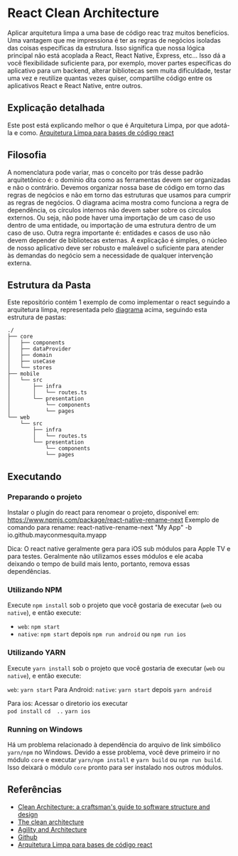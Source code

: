 # React Clean Architecture

Aplicar arquitetura limpa a uma base de código reac traz muitos benefícios. Uma vantagem que me impressiona é ter as regras de negócios isoladas das coisas específicas da estrutura. Isso significa que nossa lógica principal não está acoplada a React, React Native, Express, etc...
Isso dá a você flexibilidade suficiente para, por exemplo, mover partes específicas do aplicativo para um backend, alterar bibliotecas sem muita dificuldade, testar uma vez e reutilize quantas vezes quiser, compartilhe código entre os aplicativos React e React Native, entre outros.

## Explicação detalhada

Este post está explicando melhor o que é Arquitetura Limpa, por que adotá-la e como. [Arquitetura Limpa para bases de código react](https://medium.com/@eduardomoroni/arquitetura-limpa-para-bases-de-c%C3%B3digo-react-df0f78d2b42e)

## Filosofia

<!-- ![high-level-diagram](./docs/images/high-level-diagram.jpg) -->

A nomenclatura pode variar, mas o conceito por trás desse padrão arquitetônico é: o domínio dita como as ferramentas devem ser organizadas e não o contrário. Devemos organizar nossa base de código em torno das regras de negócios e não em torno das estruturas que usamos para cumprir as regras de negócios. O diagrama acima mostra como funciona a regra de dependência, os círculos internos não devem saber sobre os círculos externos. Ou seja, não pode haver uma importação de um caso de uso dentro de uma entidade, ou importação de uma estrutura dentro de um caso de uso. Outra regra importante é: entidades e casos de uso não devem depender de bibliotecas externas. A explicação é simples, o núcleo de nosso aplicativo deve ser robusto e maleável o suficiente para atender às demandas do negócio sem a necessidade de qualquer intervenção externa.

## Estrutura da Pasta

Este repositório contém 1 exemplo de como implementar o react seguindo a arquitetura limpa, representada pelo [diagrama](#philosophy) acima, seguindo esta estrutura de pastas:

```
./
├── core
│   ├── components
│   ├── dataProvider
│   ├── domain
│   ├── useCase
│   └── stores
├── mobile
│   └── src
│       ├── infra
│       │   └── routes.ts
│       └── presentation
│           └── components
│           └── pages
└── web
    └── src
        ├── infra
        │   └── routes.ts
        └── presentation
            └── components
            └── pages
```


## Executando


### Preparando o projeto
Instalar o plugin do react para renomear o projeto, disponível em: https://www.npmjs.com/package/react-native-rename-next
Exemplo de comando para rename: react-native-rename-next "My App" -b io.github.mayconmesquita.myapp

Dica: O react native geralmente gera para iOS sub módulos para Apple TV e para testes. Geralmente não utilizamos esses módulos e ele acaba deixando o tempo de build mais lento, portanto, remova essas dependências.

### Utilizando NPM

Execute `npm install` sob o projeto que você gostaria de executar (`web` ou `native`), e então execute:

- `web`: `npm start`
- `native`: `npm start` depois `npm run android` ou `npm run ios`

### Utilizando YARN

Execute `yarn install` sob o projeto que você gostaria de executar (`web` ou `native`), e então execute:

`web`: `yarn start`
Para Android:
`native`: `yarn start` depois `yarn android` 

Para ios:
Acessar o diretorio ios
executar  
`pod install`
`cd  ..`
`yarn ios`

### Running on Windows

Há um problema relacionado à dependência do arquivo de link simbólico `yarn/npm` no Windows. Devido a esse problema, você deve primeiro ir no módulo `core` e executar `yarn/npm install` e `yarn build` ou `npm run build`. Isso deixará o módulo `core` pronto para ser instalado nos outros módulos.

## Referências

- [Clean Architecture: a craftsman's guide to software structure and design](https://goo.gl/2h3fsD)
- [The clean architecture](https://8thlight.com/blog/uncle-bob/2012/08/13/the-clean-architecture.html)
- [Agility and Architecture](https://www.youtube.com/watch?v=0oGpWmS0aYQ)
- [Github](https://github.com/topics/clean-architecture?o=desc&s=stars)
- [Arquitetura Limpa para bases de código react](https://medium.com/@eduardomoroni/rquitetura-limpa-para-bases-de-c%C3%B3digo-react-df0f78d2b42e)
